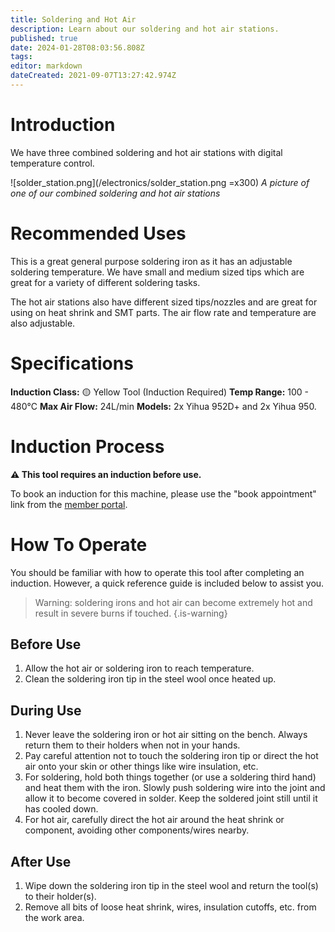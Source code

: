 ```yaml
---
title: Soldering and Hot Air
description: Learn about our soldering and hot air stations.
published: true
date: 2024-01-28T08:03:56.808Z
tags: 
editor: markdown
dateCreated: 2021-09-07T13:27:42.974Z
---
```


# Introduction
We have three combined soldering and hot air stations with digital temperature control.

![solder_station.png](/electronics/solder_station.png =x300)
*A picture of one of our combined soldering and hot air stations*

# Recommended Uses
This is a great general purpose soldering iron as it has an adjustable soldering temperature. We have small and medium sized tips which are great for a variety of different soldering tasks.

The hot air stations also have different sized tips/nozzles and are great for using on heat shrink and SMT parts. The air flow rate and temperature are also adjustable.

# Specifications
**Induction Class:** 🟡 Yellow Tool (Induction Required)
**Temp Range:** 100 - 480°C
**Max Air Flow:** 24L/min
**Models:** 2x Yihua 952D+ and 2x Yihua 950.

# Induction Process
**⚠️ This tool requires an induction before use.**

To book an induction for this machine, please use the "book appointment" link from the [member portal](https://portal.brisbanemaker.space).

# How To Operate
You should be familiar with how to operate this tool after completing an induction. However, a quick reference guide is included below to assist you.

> Warning: soldering irons and hot air can become extremely hot and result in severe burns if touched.
{.is-warning}


## Before Use
1. Allow the hot air or soldering iron to reach temperature.
2. Clean the soldering iron tip in the steel wool once heated up.

## During Use
1. Never leave the soldering iron or hot air sitting on the bench. Always return them to their holders when not in your hands.
2. Pay careful attention not to touch the soldering iron tip or direct the hot air onto your skin or other things like wire insulation, etc.
3. For soldering, hold both things together (or use a soldering third hand) and heat them with the iron. Slowly push soldering wire into the joint and allow it to become covered in solder. Keep the soldered joint still until it has cooled down.
4. For hot air, carefully direct the hot air around the heat shrink or component, avoiding other components/wires nearby. 

## After Use
1. Wipe down the soldering iron tip in the steel wool and return the tool(s) to their holder(s).
2. Remove all bits of loose heat shrink, wires, insulation cutoffs, etc. from the work area.
